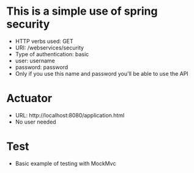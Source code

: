 # This is a simple use of spring security
- HTTP verbs used: GET
- URI: /webservices/security
- Type of authentication: basic
- user: username
- password: password
- Only if you use this name and password you'll be able to use the API

# Actuator
- URL: http://localhost:8080/application.html
- No user needed

# Test
- Basic example of testing with MockMvc